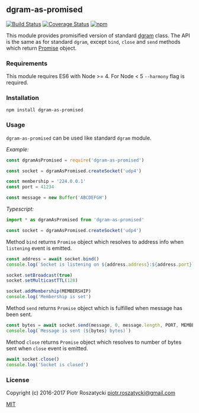 ## dgram-as-promised

[![Build Status](https://secure.travis-ci.org/dex4er/js-dgram-as-promised.svg)](http://travis-ci.org/dex4er/js-dgram-as-promised) [![Coverage Status](https://coveralls.io/repos/github/dex4er/js-dgram-as-promised/badge.svg)](https://coveralls.io/github/dex4er/js-dgram-as-promised) [![npm](https://img.shields.io/npm/v/dgram-as-promised.svg)](https://www.npmjs.com/package/dgram-as-promised)

This module provides promisified version of standard
[dgram](https://nodejs.org/api/dgram.html) class. The API is
the same as for standard `dgram`, except `bind`, `close` and `send` methods
which return
[Promise](https://developer.mozilla.org/en-US/docs/Web/JavaScript/Reference/Global_Objects/Promise)
object.

### Requirements

This module requires ES6 with Node >= 4. For Node < 5 `--harmony` flag is required.

### Installation

```shell
npm install dgram-as-promised
```

### Usage

`dgram-as-promised` can be used like standard `dgram` module.

_Example:_

```js
const dgramAsPromised = require('dgram-as-promised')

const socket = dgramAsPromised.createSocket('udp4')

const membership = '224.0.0.1'
const port = 41234

const message = new Buffer('ABCDEFGH')
```

_Typescript:_

```js
import * as dgramAsPromised from 'dgram-as-promised'

const socket = dgramAsPromised.createSocket('udp4')
```

Method `bind` returns `Promise` object which resolves to address info when
`listening` event is emitted.

```js
const address = await socket.bind()
console.log(`Socket is listening on ${address.address}:${address.port}`)

socket.setBroadcast(true)
socket.setMulticastTTL(128)

socket.addMembership(MEMBERSHIP)
console.log('Membership is set')
```

Method `send` returns `Promise` object which is fulfilled when message has been
sent.

```js
const bytes = await socket.send(message, 0, message.length, PORT, MEMBERSHIP)
console.log(`Message is sent (${bytes} bytes)`)
```

Method `close` returns `Promise` object which resolves to number of bytes sent
when `close` event is emitted.

```js
await socket.close()
console.log('Socket is closed')
```

### License

Copyright (c) 2016-2017 Piotr Roszatycki <piotr.roszatycki@gmail.com>

[MIT](https://opensource.org/licenses/MIT)
